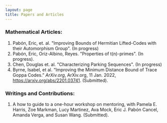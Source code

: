 ```yaml
---
layout: page
title: Papers and Articles
---
```


### Mathematical Articles:

1. Pabón, Eric, et. al. "Improving Bounds of Hermitian Lifted-Codes with their Automorphism Group". (In progress)
2. Pabón, Eric, Oriz-Albino, Reyes. "Properties of t(n)-primes". (In progress).
3. Chen, Douglas et. al. "Characterizing Parking Sequences". (In progress)
4. Byrne, Isabel, et al. “Improving the Minimum Distance Bound of Trace Goppa Codes.” *ArXiv.org*, ArXiv.org, 11 Jan. 2022, <a href="https://arxiv.org/abs/2201.03741"> https://arxiv.org/abs/2201.03741</a>. (Submitted).

### Writings and Contributions:

1. A how to guide to a one-hour workshop on mentoring, with Pamela E. Harris, Zoe Markman, Lucy Martinez, Ava Mock, Eric J. Pabón Cancel, Amanda Verga, and Susan Wang. (Submitted).
